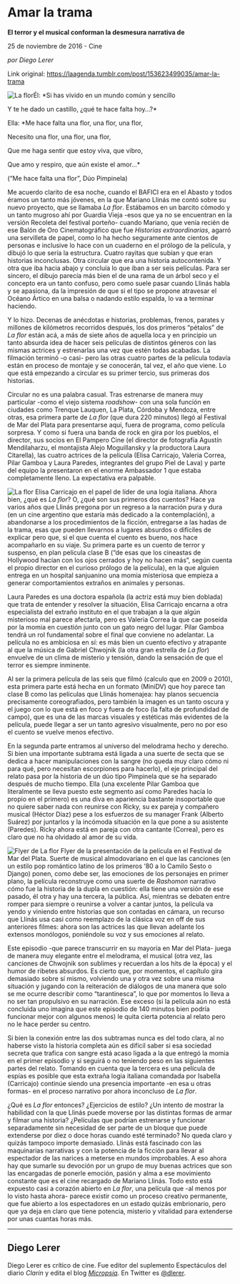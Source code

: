 # Amar la trama

**El terror y el musical conforman la desmesura narrativa de**

25 de noviembre de 2016 - Cine

_por Diego Lerer_

Link original: https://laagenda.tumblr.com/post/153623499035/amar-la-trama

![La flor](https://64.media.tumblr.com/a1416d9efb866b58ceef882e8a49edfa/tumblr_inline_pk02usfBMJ1t6q87u_500.jpg)Él: *Si has vivido en un mundo común y sencillo   

Y te he dado un castillo, ¿qué te hace falta hoy…?*   
  

Ella: *Me hace falta una flor, una flor, una flor,   

Necesito una flor, una flor, una flor,   

Que me haga sentir que estoy viva, que vibro,   

Que amo y respiro, que aún existe el amor…*   
  


(“Me hace falta una flor”, Dúo Pimpinela)

Me acuerdo clarito de esa noche, cuando el BAFICI era en el Abasto y todos éramos un tanto más jóvenes, en la que Mariano Llinás me contó sobre su nuevo proyecto, que se llamaba *La flor*. Estábamos en un barcito cómodo y un tanto mugroso ahí por Guardia Vieja -esos que ya no se encuentran en la versión Recoleta del festival porteño- cuando Mariano, que venía recién de ese Balón de Oro Cinematográfico que fue *Historias extraordinarias*, agarró una servilleta de papel, como lo ha hecho seguramente ante cientos de personas e inclusive lo hace con un cuaderno en el prólogo de la película, y dibujó lo que sería la estructura. Cuatro rayitas que subían y que eran historias inconclusas. Otra circular que era una historia autocontenida. Y otra que iba hacia abajo y concluía lo que iban a ser seis películas. Para ser sincero, el dibujo parecía más bien el de una rama de un árbol seco y el concepto era un tanto confuso, pero como suele pasar cuando Llinás habla y se apasiona, da la impresión de que si el tipo se propone atravesar el Océano Ártico en una balsa o nadando estilo espalda, lo va a terminar haciendo.

Y lo hizo. Decenas de anécdotas e historias, problemas, frenos, parates y millones de kilómetros recorridos después, los dos primeros “pétalos” de *La flor* están acá, a más de siete años de aquella loca y en principio un tanto absurda idea de hacer seis películas de distintos géneros con las mismas actrices y estrenarlas una vez que estén todas acabadas. La filmación terminó -o casi- pero las otras cuatro partes de la película todavía están en proceso de montaje y se conocerán, tal vez, el año que viene. Lo que está empezando a circular es su primer tercio, sus primeras dos historias.

Circular no es una palabra casual. Tras estrenarse de manera muy particular -como el viejo sistema *roadshow*- con una sola función en ciudades como Trenque Lauquen, La Plata, Córdoba y Mendoza, entre otras, esa primera parte de *La flor* (que dura 220 minutos) llegó al Festival de Mar del Plata para presentarse aquí, fuera de programa, como película sorpresa. Y como si fuera una banda de rock en gira por los pueblos, el director, sus socios en El Pampero Cine (el director de fotografía Agustín Mendilaharzu, el montajista Alejo Moguillansky y la productora Laura Citarella), las cuatro actrices de la película (Elisa Carricajo, Valeria Correa, Pilar Gamboa y Laura Paredes, integrantes del grupo Piel de Lava) y parte del equipo la presentaron en el enorme Ambassador 1 que estaba completamente lleno. La expectativa era palpable.

![La flor](https://64.media.tumblr.com/a1416d9efb866b58ceef882e8a49edfa/tumblr_inline_pk02usfBMJ1t6q87u_500.jpg) Elisa Carricajo en el papel de líder de una logia italiana. Ahora bien, ¿qué es *La flor*? O, ¿qué son sus primeros dos cuentos? Hace ya varios años que Llinás pregona por un regreso a la narración pura y dura (en un cine argentino que estaría más dedicado a la contemplación), a abandonarse a los procedimientos de la ficción, entregarse a las hadas de la trama, esas que pueden llevarnos a lugares absurdos o difíciles de explicar pero que, si el que cuenta el cuento es bueno, nos hace acompañarlo en su viaje. Su primera parte es un cuento de terror y suspenso, en plan película clase B (“de esas que los cineastas de Hollywood hacían con los ojos cerrados y hoy no hacen más”, según cuenta el propio director en el curioso prólogo de la película), en la que alguien entrega en un hospital sanjuanino una momia misteriosa que empieza a generar comportamientos extraños en animales y personas.

Laura Paredes es una doctora española (la actriz está muy bien doblada) que trata de entender y resolver la situación, Elisa Carricajo encarna a otra especialista del extraño instituto en el que trabajan a la que algún misterioso mal parece afectarla, pero es Valeria Correa la que cae poseída por la momia en cuestión junto con un gato negro del lugar. Pilar Gamboa tendrá un rol fundamental sobre el final que conviene no adelantar. La película no es ambiciosa en sí: es más bien un cuento efectivo y atrapante al que la música de Gabriel Chwojnik (la otra gran estrella de *La flor*) envuelve de un clima de misterio y tensión, dando la sensación de que el terror es siempre inminente.

Al ser la primera película de las seis que filmó (calculo que en 2009 o 2010), esta primera parte está hecha en un formato (MiniDV) que hoy parece tan clase B como las películas que Llinás homenajea: hay planos secuencia precisamente coreografiados, pero también la imagen es un tanto oscura y el juego con lo que está en foco y fuera de foco (la falta de profundidad de campo), que es una de las marcas visuales y estéticas más evidentes de la película, puede llegar a ser un tanto agresivo visualmente, pero no por eso el cuento se vuelve menos efectivo.

En la segunda parte entramos al universo del melodrama hecho y derecho. Si bien una importante subtrama está ligada a una suerte de secta que se dedica a hacer manipulaciones con la sangre (no queda muy claro cómo ni para qué, pero necesitan escorpiones para hacerlo), el eje principal del relato pasa por la historia de un dúo tipo Pimpinela que se ha separado después de mucho tiempo. Ella (una excelente Pilar Gamboa que literalmente se lleva puesto este segmento así como Paredes hacía lo propio en el primero) es una diva en apariencia bastante insoportable que no quiere saber nada con reunirse con Ricky, su ex pareja y compañero musical (Héctor Díaz) pese a los esfuerzos de su manager Frank (Alberto Suárez) por juntarlos y la incómoda situación en la que pone a su asistente (Paredes). Ricky ahora está en pareja con otra cantante (Correa), pero es claro que no ha olvidado al amor de su vida.

![Flyer de La flor](https://64.media.tumblr.com/41fd1b7f7b5c4817fab1d0e5689fbc56/tumblr_inline_pk02utgurG1t6q87u_500.jpg) Flyer de la presentación de la película en el Festival de Mar del Plata. Suerte de musical almodovariano en el que las canciones (en un estilo pop romántico latino de los primeros ‘80 a lo Camilo Sesto o Django) ponen, como debe ser, las emociones de los personajes en primer plano, la película reconstruye como una suerte de *Rashomon* narrativo cómo fue la historia de la dupla en cuestión: ella tiene una versión de ese pasado, él otra y hay una tercera, la pública. Así, mientras se debaten entre romper para siempre o reunirse a volver a cantar juntos, la película va yendo y viniendo entre historias que son contadas en cámara, un recurso que Llinás usa casi como reemplazo de la clásica voz en off de sus anteriores filmes: ahora son las actrices las que llevan adelante los extensos monólogos, poniéndole su voz y sus emociones al relato.

Este episodio -que parece transcurrir en su mayoría en Mar del Plata- juega de manera muy elegante entre el melodrama, el musical (otra vez, las canciones de Chwojnik son sublimes y recuerdan a los hits de la época) y el humor de ribetes absurdos. Es cierto que, por momentos, el capítulo gira demasiado sobre sí mismo, volviendo una y otra vez sobre una misma situación y jugando con la reiteración de diálogos de una manera que solo se me ocurre describir como “tarantinesca”, lo que por momentos lo lleva a no ser tan propulsivo en su narración. Ese exceso (si la película aún no está concluida uno imagina que este episodio de 140 minutos bien podría funcionar mejor con algunos menos) le quita cierta potencia al relato pero no le hace perder su centro.

Si bien la conexión entre las dos subtramas nunca es del todo clara, al no haberse visto la historia completa aún es difícil saber si esa sociedad secreta que trafica con sangre está acaso ligada a la que entregó la momia en el primer episodio y si seguirá o no teniendo peso en las siguientes partes del relato. Tomando en cuenta que la tercera es una película de espías es posible que esta extraña logia italiana comandada por Isabella (Carricajo) continúe siendo una presencia importante -en esa u otras formas- en el proceso narrativo por ahora inconcluso de *La flor*.

¿Qué es *La flor* entonces? ¿Ejercicios de estilo? ¿Un intento de mostrar la habilidad con la que Llinás puede moverse por las distintas formas de armar y filmar una historia? ¿Películas que podrían estrenarse y funcionar separadamente sin necesidad de ser parte de un bloque que puede extenderse por diez o doce horas cuando esté terminado? No queda claro y quizás tampoco importe demasiado. Llinás está fascinado con las maquinarias narrativas y con la potencia de la ficción para llevar al espectador de las narices a meterse en mundos improbables. A eso ahora hay que sumarle su devoción por un grupo de muy buenas actrices que son las encargadas de ponerle emoción, pasión y alma a ese movimiento constante que es el cine recargado de Mariano Llinás. Todo esto está expuesto casi a corazón abierto en *La flor*, una película que -al menos por lo visto hasta ahora- parece existir como un proceso creativo permanente, que fue abierto a los espectadores en un estado quizás embrionario, pero que ya deja en claro que tiene potencia, misterio y vitalidad para extenderse por unas cuantas horas más.

  




---

 Diego Lerer
------------

 Diego Lerer es crítico de cine. Fue editor del suplemento Espectáculos del diario *Clarín* y edita el blog [*Micropsia*](http://micropsia.otroscines.com/). En Twitter es [@dlerer](https://twitter.com/dlerer). 

